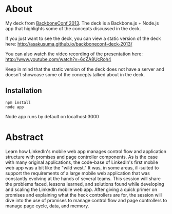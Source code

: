 About
=====
My deck from [BackboneConf 2013](http://www.backboneconf.com/ "BackboneConf"). The deck is a Backbone.js + Node.js app that highlights some of the concepts discussed in the deck.

If you just want to see the deck, you can view a static version of the deck here: http://asakusuma.github.io/backboneconf-deck-2013/

You can also watch the video recording of the presentation here: http://www.youtube.com/watch?v=6cZA8UcRoh4

Keep in mind that the static version of the deck does not have a server and doesn't showcase some of the concepts talked about in the deck.

Installation
-----

	npm install
	node app

Node app runs by default on localhost:3000

Abstract
=====
Learn how LinkedIn's mobile web app manages control flow and application structure with promises and page controller components. As is the case with many original applications, the code-base of LinkedIn's first mobile web app was a bit like the "wild west." It was, in some areas, ill-suited to support the requirements of a large mobile web application that was constantly evolving at the hands of several teams. This session will share the problems faced, lessons learned, and solutions found while developing and scaling the LinkedIn mobile web app. After giving a quick primer on promises and explaining what the heck controllers are for, the session will dive into the use of promises to manage control flow and page controllers to manage page cycle, data, and memory.
